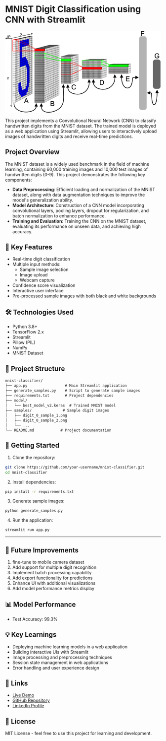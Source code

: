 # MNIST Digit Classification using CNN with Streamlit

<p align="center">
    <img src="image.png" alt="Project Cover Image" width="600"/>
</p>


This project implements a Convolutional Neural Network (CNN) to classify handwritten digits from the MNIST dataset. The trained model is deployed as a web application using Streamlit, allowing users to interactively upload images of handwritten digits and receive real-time predictions.

## Project Overview

The MNIST dataset is a widely used benchmark in the field of machine learning, containing 60,000 training images and 10,000 test images of handwritten digits (0-9). This project demonstrates the following key components:

- **Data Preprocessing**: Efficient loading and normalization of the MNIST dataset, along with data augmentation techniques to improve the model's generalization ability.
- **Model Architecture**: Construction of a CNN model incorporating convolutional layers, pooling layers, dropout for regularization, and batch normalization to enhance performance.
- **Training and Evaluation**: Training the CNN on the MNIST dataset, evaluating its performance on unseen data, and achieving high accuracy.


## 🌟 Key Features
- Real-time digit classification
- Multiple input methods:
  - Sample image selection
  - Image upload
  - Webcam capture
- Confidence score visualization
- Interactive user interface
- Pre-processed sample images with both black and white backgrounds

## 🛠️ Technologies Used
- Python 3.8+
- TensorFlow 2.x
- Streamlit
- Pillow (PIL)
- NumPy
- MNIST Dataset

## 📁 Project Structure
```
mnist-classifier/
├── app.py                 # Main Streamlit application
├── generate_samples.py    # Script to generate sample images
├── requirements.txt       # Project dependencies
├── model/
│   └── best_model_v2.keras  # Trained MNIST model
├── samples/              # Sample digit images
│   ├── digit_0_sample_1.png
│   ├── digit_0_sample_2.png
│   └── ...
└── README.md            # Project documentation
```

## 🚀 Getting Started

1. Clone the repository:
```bash
git clone https://github.com/your-username/mnist-classifier.git
cd mnist-classifier
```

2. Install dependencies:
```bash
pip install -r requirements.txt
```

3. Generate sample images:
```bash
python generate_samples.py
```

4. Run the application:
```bash
streamlit run app.py
```


---


## 🎯 Future Improvements
1. fine-tune to mobile camera dataset
2. Add support for multiple digit recognition
3. Implement batch processing capability
4. Add export functionality for predictions
5. Enhance UI with additional visualizations
6. Add model performance metrics display

## 📊 Model Performance
- Test Accuracy: 99.3%

## 💡 Key Learnings
- Deploying machine learning models in a web application
- Building interactive UIs with Streamlit
- Image processing and preprocessing techniques
- Session state management in web applications
- Error handling and user experience design

## 🔗 Links
- [Live Demo](https://digit-recognizer-app-er4ydd5ahxeqd8mbgp9esz.streamlit.app/)
- [GitHub Repository](https://github.com/sayedgamal99/Digit-Recognizer-APP)
- [LinkedIn Profile](https://www.linkedin.com/in/sayed-gamal-028103217)

## 📄 License
MIT License - feel free to use this project for learning and development.

